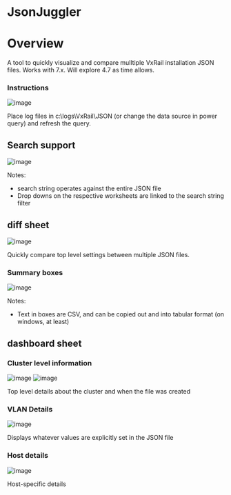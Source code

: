 # JsonJuggler

# Overview
A tool to quickly visualize and compare mulltiple VxRail installation JSON files.  Works with 7.x.  Will explore 4.7 as time allows.

### Instructions
![image](https://user-images.githubusercontent.com/11296072/131572233-0d663985-c7e2-4f2b-9df9-0e53392d3e47.png)

Place log files in c:\logs\VxRail\JSON (or change the data source in power query) and refresh the query.

## Search support 
![image](https://user-images.githubusercontent.com/11296072/131570821-b4fca8dc-43f9-4eb7-bcb8-6745ce5def21.png)

Notes:  
- search string operates against the entire JSON file
- Drop downs on the respective worksheets are linked to the search string filter 

## diff sheet
![image](https://user-images.githubusercontent.com/11296072/131400417-7e072c1e-59d9-4e85-b970-dafad09db14e.png)

Quickly compare top level settings between multiple JSON files.

### Summary boxes
![image](https://user-images.githubusercontent.com/11296072/131570984-45c40bfc-adb2-4194-b63a-116112bd387b.png)

Notes:
- Text in boxes are CSV, and can be copied out and into tabular format (on windows, at least)

## dashboard sheet
### Cluster level information
![image](https://user-images.githubusercontent.com/11296072/131400601-0ed10f6f-9111-43b7-8fa0-d3a46100a6c2.png)
![image](https://user-images.githubusercontent.com/11296072/131400832-5877d9b9-8166-4df6-979c-0d11e6dea8f5.png)

Top level details about the cluster and when the file was created

### VLAN Details
![image](https://user-images.githubusercontent.com/11296072/131401168-cfcdfc76-ce2e-432b-878b-7b6875f6640e.png)

Displays whatever values are explicitly set in the JSON file

### Host details
![image](https://user-images.githubusercontent.com/11296072/131402589-07d5d21f-7df2-4ac7-a1a3-e61ffbae0fb0.png)

Host-specific details

